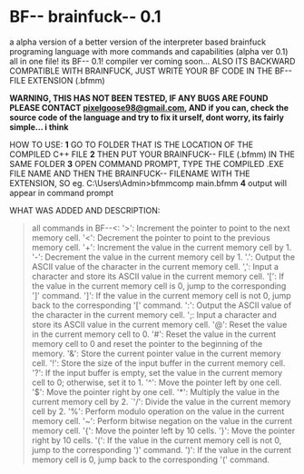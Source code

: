 # BF-- brainfuck-- 0.1
a alpha version of a better version of the interpreter based brainfuck programing language with more commands and capabilities (alpha ver 0.1) all in one file! its BF-- 0.1! compiler ver coming soon...
ALSO ITS BACKWARD COMPATIBLE WITH BRAINFUCK, JUST WRITE YOUR BF CODE IN THE BF-- FILE EXTENSION (.bfmm)

  **WARNING, THIS HAS NOT BEEN TESTED, IF ANY BUGS ARE FOUND PLEASE CONTACT pixelgoose98@gmail.com, AND if you can, check the source code of the language and try to fix it urself, dont worry, its fairly simple... i think**

HOW TO USE:
  **1** GO TO FOLDER THAT IS THE LOCATION OF THE COMPILED C++ FILE
  **2** THEN PUT YOUR BRAINFUCK-- FILE (.bfmm) IN THE SAME FOLDER
  **3** OPEN COMMAND PROMPT, TYPE THE COMPILED .EXE FILE NAME AND THEN THE BRAINFUCK-- FILENAME WITH THE EXTENSION, SO eg. C:\Users\Admin>bfmmcomp main.bfmm
  **4** output will appear in command prompt

WHAT WAS ADDED AND DESCRIPTION:
  >all commands in BF--<:
      '>': Increment the pointer to point to the next memory cell.
      '<': Decrement the pointer to point to the previous memory cell.
      '+': Increment the value in the current memory cell by 1.
      '-': Decrement the value in the current memory cell by 1.
      '.': Output the ASCII value of the character in the current memory cell.
      ',': Input a character and store its ASCII value in the current memory cell.
      '[': If the value in the current memory cell is 0, jump to the corresponding ']' command.
      ']': If the value in the current memory cell is not 0, jump back to the corresponding '[' command.
      ':': Output the ASCII value of the character in the current memory cell.
      ';: Input a character and store its ASCII value in the current memory cell.
      '@': Reset the value in the current memory cell to 0.
      '#': Reset the value in the current memory cell to 0 and reset the pointer to the beginning of the memory.
      '&': Store the current pointer value in the current memory cell.
      '!': Store the size of the input buffer in the current memory cell.
      '?': If the input buffer is empty, set the value in the current memory cell to 0; otherwise, set it to 1.
      '^': Move the pointer left by one cell.
      '$': Move the pointer right by one cell.
      '*': Multiply the value in the current memory cell by 2.
      `'/': Divide the value in the current memory cell by 2.
      '%': Perform modulo operation on the value in the current memory cell.
      '~': Perform bitwise negation on the value in the current memory cell.
      '{': Move the pointer left by 10 cells.
      '}': Move the pointer right by 10 cells.
      '(': If the value in the current memory cell is not 0, jump to the corresponding ')' command.
      ')': If the value in the current memory cell is 0, jump back to the corresponding '(' command.

